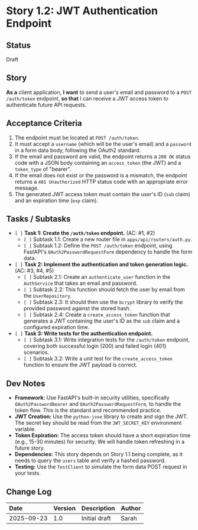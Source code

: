 # Story 1.2: JWT Authentication Endpoint

## Status

Draft

## Story

**As a** client application,
**I want** to send a user's email and password to a `POST /auth/token` endpoint,
**so that** I can receive a JWT access token to authenticate future API requests.

## Acceptance Criteria

1.  The endpoint must be located at `POST /auth/token`.
2.  It must accept a `username` (which will be the user's email) and a `password` in a form data body, following the OAuth2 standard.
3.  If the email and password are valid, the endpoint returns a `200 OK` status code with a JSON body containing an `access_token` (the JWT) and a `token_type` of "bearer".
4.  If the email does not exist or the password is a mismatch, the endpoint returns a `401 Unauthorized` HTTP status code with an appropriate error message.
5.  The generated JWT access token must contain the user's ID (`sub` claim) and an expiration time (`exp` claim).

## Tasks / Subtasks

*   `[ ]` **Task 1: Create the `/auth/token` endpoint.** (AC: #1, #2)
    *   `[ ]` Subtask 1.1: Create a new router file in `apps/api/routers/auth.py`.
    *   `[ ]` Subtask 1.2: Define the `POST /auth/token` endpoint, using FastAPI's `OAuth2PasswordRequestForm` dependency to handle the form data.
*   `[ ]` **Task 2: Implement the authentication and token generation logic.** (AC: #3, #4, #5)
    *   `[ ]` Subtask 2.1: Create an `authenticate_user` function in the `AuthService` that takes an email and password.
    *   `[ ]` Subtask 2.2: This function should fetch the user by email from the `UserRepository`.
    *   `[ ]` Subtask 2.3: It should then use the `bcrypt` library to verify the provided password against the stored hash.
    *   `[ ]` Subtask 2.4: Create a `create_access_token` function that generates a JWT containing the user's ID as the `sub` claim and a configured expiration time.
*   `[ ]` **Task 3: Write tests for the authentication endpoint.**
    *   `[ ]` Subtask 3.1: Write integration tests for the `/auth/token` endpoint, covering both successful login (200) and failed login (401) scenarios.
    *   `[ ]` Subtask 3.2: Write a unit test for the `create_access_token` function to ensure the JWT payload is correct.

## Dev Notes

*   **Framework:** Use FastAPI's built-in security utilities, specifically `OAuth2PasswordBearer` and `OAuth2PasswordRequestForm`, to handle the token flow. This is the standard and recommended practice.
*   **JWT Creation:** Use the `python-jose` library to create and sign the JWT. The secret key should be read from the `JWT_SECRET_KEY` environment variable.
*   **Token Expiration:** The access token should have a short expiration time (e.g., 15-30 minutes) for security. We will handle token refreshing in a future story.
*   **Dependencies:** This story depends on Story 1.1 being complete, as it needs to query the `users` table and verify a hashed password.
*   **Testing:** Use the `TestClient` to simulate the form data POST request in your tests.

## Change Log

| Date | Version | Description | Author |
| :--- | :--- | :--- | :--- |
| 2025-09-23 | 1.0 | Initial draft | Sarah |
